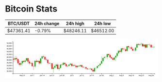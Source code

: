 # Bitcoin Stats

BTC/USDT|24h change|24h high|24h low|
|---|---|---|---|
|$47361.41|-0.79%|$48246.11|$46512.00|

<img src="./chart.svg">
